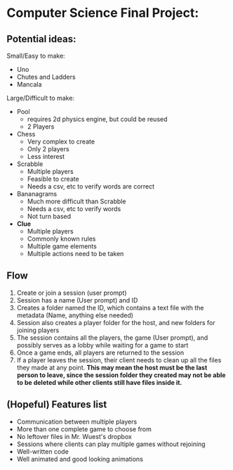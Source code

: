 # Computer Science Final Project:

## Potential ideas:

Small/Easy to make:
- Uno
- Chutes and Ladders
- Mancala

Large/Difficult to make:
- Pool
    - requires 2d physics engine, but could be reused
    - 2 Players
- Chess
    - Very complex to create
    - Only 2 players
    - Less interest
- Scrabble
    - Multiple players
    - Feasible to create
    - Needs a csv, etc to verify words are correct
- Bananagrams
    - Much more difficult than Scrabble
    - Needs a csv, etc to verify words
    - Not turn based
- **Clue**
    - Multiple players
    - Commonly known rules
    - Multiple game elements
    - Multiple actions need to be taken

## Flow

1. Create or join a session (user prompt)
2. Session has a name (User prompt) and ID
3. Creates a folder named the ID, which contains a text file with the metadata (Name, anything else needed)
4. Session also creates a player folder for the host, and new folders for joining players
5. The session contains all the players, the game (User prompt), and possibly serves as a lobby while waiting for a game to start
6. Once a game ends, all players are returned to the session
7. If a player leaves the session, their client needs to clean up all the files they made at any point. **This may mean the host must be the last person to leave, since the session folder they created may not be able to be deleted while other clients still have files inside it.**


## (Hopeful) Features list

- Communication between multiple players
- More than one complete game to choose from
- No leftover files in Mr. Wuest's dropbox
- Sessions where clients can play multiple games without rejoining
- Well-written code
- Well animated and good looking animations

## 
